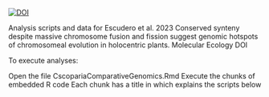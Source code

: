 

[![DOI](https://zenodo.org/badge/656138648.svg)](https://zenodo.org/badge/latestdoi/656138648)


Analysis scripts and data for Escudero et al. 2023 Conserved synteny despite massive chromosome fusion and fission suggest genomic hotspots of chromosomeal evolution in holocentric plants. Molecular Ecology
DOI

To execute analyses:

Open the file CscopariaComparativeGenomics.Rmd
Execute the chunks of embedded R code
Each chunk has a title in which explains the scripts below
